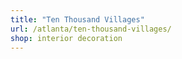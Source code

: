 ```yaml
---
title: "Ten Thousand Villages"
url: /atlanta/ten-thousand-villages/
shop: interior decoration
---
```

